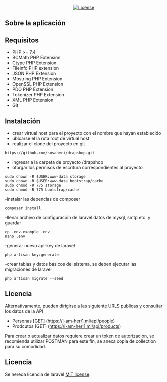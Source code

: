 <p align="center"><a href="https://packagist.org/packages/laravel/framework"><img src="https://poser.pugx.org/laravel/framework/license.svg" alt="License"></a>
</p>

## Sobre la aplicación

## Requisitos

- PHP >= 7.4
- BCMath PHP Extension
- Ctype PHP Extension
- Fileinfo PHP extension
- JSON PHP Extension
- Mbstring PHP Extension
- OpenSSL PHP Extension
- PDO PHP Extension
- Tokenizer PHP Extension
- XML PHP Extension
- Git

## Instalación

- crear virtual host para el proyecto con el nombre que hayan establecido
- ubicarse el la ruta root de virtual host
- realizar el clone del proyecto en git

```
https://github.com/sosaheri/drapshop.git

```

- ingresar a la carpeta de proyecto /drapshop 
- otorgar los permisos de escritura correspondientes al proyecto
```
sudo chown -R $USER:www-data storage
sudo chown -R $USER:www-data bootstrap/cache
sudo chmod -R 775 storage
sudo chmod -R 775 bootstrap/cache
```
-instalar las depencias de composer
```
composer install
```
-llenar archivo de configuración de laravel datos de mysql, smtp etc. y guardar
```
cp .env.example .env
nano .env
```
-generar nuevo api-key de laravel
```
php artisan key:generate
```
-crear tablas y datos básicos del sistema, se deben ejecutar las migraciones de laravel
```
php artisan migrate --seed
```

## Licencia

Alternativamente, pueden dirigirse a las siguiente  URLS publicas y consultar los datos de la API

- Personas [GET] (https://i-am-heri1.ml/api/people)
- Prodcutos [GET] (https://i-am-heri1.ml/api/products)

Para crear o actualizar datos requiere crear un token de autorizacion, se recomienda utilizar POSTMAN para este fin, se anexa copia de collection para su comodidad.



## Licencia

Se hereda licencia de laravel [MIT license](https://opensource.org/licenses/MIT).


